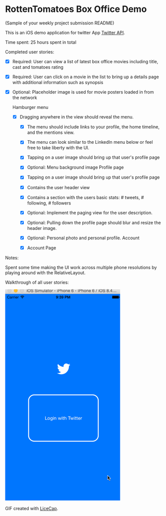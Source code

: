 # RottenTomatoes Box Office Demo

(Sample of your weekly project submission README)

This is an iOS demo application for twitter App [Twitter API](https://dev.twitter.com/rest/public).

Time spent: 25 hours spent in total

Completed user stories:

 * [x] Required: User can view a list of latest box office movies including title, cast and tomatoes rating
 * [x] Required: User can click on a movie in the list to bring up a details page with additional information such as synopsis
 * [x] Optional: Placeholder image is used for movie posters loaded in from the network

    Hamburger menu
    * [x] Dragging anywhere in the view should reveal the menu.
        * [x] The menu should include links to your profile, the home timeline, and the mentions view.
        * [x] The menu can look similar to the LinkedIn menu below or feel free to take liberty with the UI.
        * [x] Tapping on a user image should bring up that user's profile page
        * [x] Optional: Menu background image
    Profile page
        * [x] Tapping on a user image should bring up that user's profile page
        * [x] Contains the user header view
        * [x] Contains a section with the users basic stats: # tweets, # following, # followers
        * [x] Optional: Implement the paging view for the user description.
        * [x] Optional: Pulling down the profile page should blur and resize the header image.
        * [x] Optional: Personal photo and personal profile.
    Account
        * [x] Account Page


Notes:

Spent some time making the UI work across multiple phone resolutions by playing around with the RelativeLayout.

Walkthrough of all user stories:

![Video Walkthrough](demo.gif)

GIF created with [LiceCap](http://www.cockos.com/licecap/).